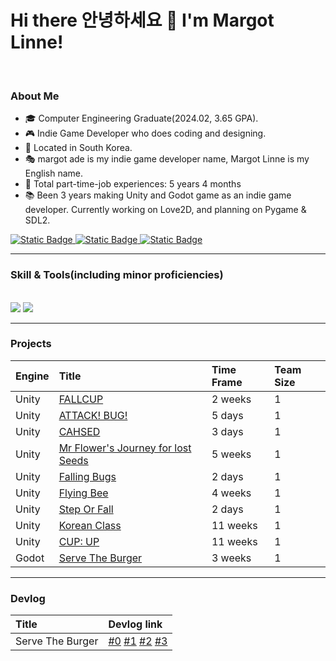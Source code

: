 # Hi there 안녕하세요 👋 I'm Margot Linne!
<br>

### About Me
- 🎓 Computer Engineering Graduate(2024.02, 3.65 GPA).
- 🎮 Indie Game Developer who does coding and designing.
- 📍 Located in South Korea.
- 🎭 margot ade is my indie game developer name, Margot Linne is my English name.
- 💼 Total part-time-job experiences: 5 years 4 months
- 📚 Been 3 years making Unity and Godot game as an indie game developer. Currently working on Love2D, and planning on Pygame & SDL2. 

<div>
  <a href="mailto:m.linnedev@gmail.com">
    <img alt="Static Badge" src="https://img.shields.io/badge/GMail-0?style=for-the-badge&logo=GMail&color=skyblue">
  </a>
  <a href="https://margotlinne.itch.io/">
    <img alt="Static Badge" src="https://img.shields.io/badge/Itch.io-0?style=for-the-badge&logo=Itch.io&color=beige">
  </a>
  <a href="https://margotlinne.github.io">
    <img alt="Static Badge" src="https://img.shields.io/badge/Website-0?style=for-the-badge&color=red">
  </a>
</div> 

---

### Skill & Tools(including minor proficiencies)

<br>

<img src="https://skillicons.dev/icons?i=c,cpp,cs,python,js,html,css /">
<img src ="https://skillicons.dev/icons?i=unity,godot,androidstudio,github,visualstudio,vscode,mysql /"> 

---

### Projects

Engine | Title | Time Frame | Team Size
:-----|:------|:------|:------
Unity | <a href="https://github.com/margotlinne/Unity2D-FALLCUP">FALLCUP</a> | 2 weeks | 1
Unity | <a href="https://github.com/margotlinne/Unity2D-ATTACKBUG">ATTACK! BUG!</a> | 5 days | 1
Unity | <a href="https://github.com/margotlinne/Unity2D-CHASED">CAHSED</a> | 3 days | 1
Unity | <a href="https://github.com/margotlinne/Unity2D-MrFlowersJourney">Mr Flower's Journey for lost Seeds</a> | 5 weeks | 1
Unity | <a href="https://github.com/margotlinne/Unity2D-FallingBugs">Falling Bugs</a> | 2 days | 1
Unity | <a href="https://github.com/margotlinne/Unity2D-FlyingBee">Flying Bee</a> | 4 weeks | 1
Unity | <a href="https://github.com/margotlinne/Unity2D-StepOrFall">Step Or Fall</a> | 2 days | 1 
Unity | <a href="https://github.com/margotlinne/Unity2D-KoreanClass">Korean Class</a> | 11 weeks | 1
Unity | <a href="https://github.com/margotlinne/Unity2D-CupUp">CUP: UP</a> | 11 weeks | 1
Godot | <a href="https://github.com/margotlinne/Godot2D-ServeTheBurger">Serve The Burger</a> | 3 weeks | 1

---

### Devlog

Title | Devlog link
:---|:---
Serve The Burger | <a href="https://gist.github.com/margotlinne/782c8d18b28444897baced896417e81f">#0</a>   <a href="https://gist.github.com/margotlinne/4b5d80b0341920e9a5b5e58a02817b6f">#1</a>   <a href="https://gist.github.com/margotlinne/fe4f2a67f747779679b4a2f2fd6690c4">#2</a>   <a href="https://gist.github.com/margotlinne/ef56bef5766a691a145b32d042c3f749">#3</a>   





<!--
**kookugang/kookugang** is a ✨ _special_ ✨ repository because its `README.md` (this file) appears on your GitHub profile.

Here are some ideas to get you started:

- 🔭 I’m currently working on ...
- 🌱 I’m currently learning ...
- 👯 I’m looking to collaborate on ...
- 🤔 I’m looking for help with ...
- 💬 Ask me about ...
- 📫 How to reach me: ...
- 😄 Pronouns: ...
- ⚡ Fun fact: ...
-->
